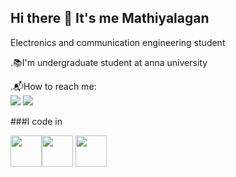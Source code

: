 ## Hi there 👋 It's me Mathiyalagan

Electronics and communication engineering student

.📚I'm undergraduate student at anna university 

.📬How to reach me:
<br/><img src="https://img.shields.io/badge/Gmail-D14836?style=for-the-badge&logo=gmail&logoColor=white"/>
<img src="https://img.shields.io/badge/LinkedIn-0077B5?style=for-the-badge&logo=linkedin&logoColor=white">


###I code in

<img height="50" width="50" src="https://img.shields.io/badge/Python-3776AB?style=for-the-badge&logo=python&logoColor=white"><img height="50" width="50" src="https://img.shields.io/badge/HTML-239120?style=for-the-badge&logo=html5&logoColor=white">
  <img height="50" width="50" src="https://img.shields.io/badge/CSS-239120?&style=for-the-badge&logo=css3&logoColor=white">
